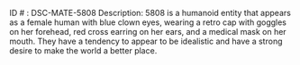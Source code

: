 ID # : DSC-MATE-5808
Description: 5808 is a humanoid entity that appears as a female human with blue clown eyes, wearing a retro cap with goggles on her forehead, red cross earring on her ears, and a medical mask on her mouth. They have a tendency to appear to be idealistic and have a strong desire to make the world a better place.